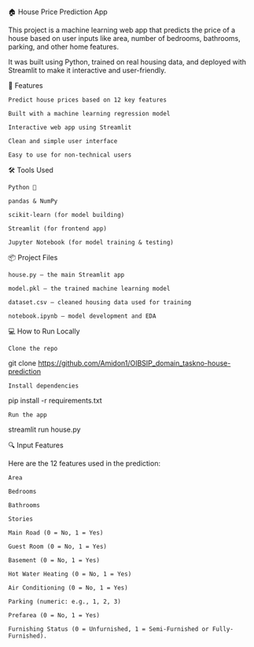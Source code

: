 🏠 House Price Prediction App

This project is a machine learning web app that predicts the price of a house based on user inputs like area, number of bedrooms, bathrooms, parking, and other home features.

It was built using Python, trained on real housing data, and deployed with Streamlit to make it interactive and user-friendly.

🚀 Features

    Predict house prices based on 12 key features

    Built with a machine learning regression model

    Interactive web app using Streamlit

    Clean and simple user interface

    Easy to use for non-technical users

🛠️ Tools Used

    Python 🐍

    pandas & NumPy

    scikit-learn (for model building)

    Streamlit (for frontend app)

    Jupyter Notebook (for model training & testing)

📦 Project Files

    house.py – the main Streamlit app

    model.pkl – the trained machine learning model

    dataset.csv – cleaned housing data used for training

    notebook.ipynb – model development and EDA

💻 How to Run Locally

    Clone the repo

git clone https://github.com/Amidon1/OIBSIP_domain_taskno-house-prediction

    Install dependencies

pip install -r requirements.txt

    Run the app

streamlit run house.py

🔍 Input Features

Here are the 12 features used in the prediction:

    Area

    Bedrooms

    Bathrooms

    Stories

    Main Road (0 = No, 1 = Yes)

    Guest Room (0 = No, 1 = Yes)

    Basement (0 = No, 1 = Yes)

    Hot Water Heating (0 = No, 1 = Yes)

    Air Conditioning (0 = No, 1 = Yes)

    Parking (numeric: e.g., 1, 2, 3)

    Prefarea (0 = No, 1 = Yes)

    Furnishing Status (0 = Unfurnished, 1 = Semi-Furnished or Fully-Furnished).
